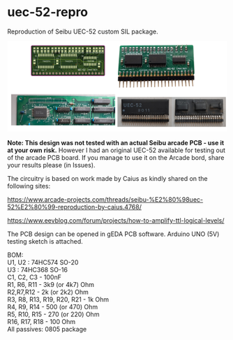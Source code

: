 # uec-52-repro
Reproduction of Seibu UEC-52 custom SIL package.

![Board image](https://github.com/ole00/uec-52-repro/raw/master/img/uec52-repro.jpg "uec-52 repro")


**Note: This design was not tested with an actual Seibu arcade PCB - use it at your own risk.**
However I had an original UEC-52 available for testing out of the arcade PCB board. If you manage to
use it on the Arcade bord, share your results please (in Issues).

The circuitry is based on work made by Caius as kindly shared on the following sites:

  https://www.arcade-projects.com/threads/seibu-%E2%80%98uec-52%E2%80%99-reproduction-by-caius.4768/
  
  https://www.eevblog.com/forum/projects/how-to-amplify-ttl-logical-levels/

The PCB design can be opened in gEDA PCB software. 
Arduino UNO (5V) testing sketch is attached.

BOM: <br/>
U1, U2 : 74HC574 SO-20 <br/>
U3 : 74HC368 SO-16 <br/>
C1, C2, C3 - 100nF <br/>
R1, R6, R11 - 3k9 (or 4k7) Ohm <br/>
R2,R7,R12 - 2k (or 2k2) Ohm <br/>
R3, R8, R13, R19, R20, R21 - 1k Ohm <br/>
R4, R9, R14 - 500 (or 470) Ohm <br/>
R5, R10, R15 - 270 (or 220) Ohm <br/>
R16, R17, R18 - 100 Ohm <br/>
All passives: 0805 package <br/>


